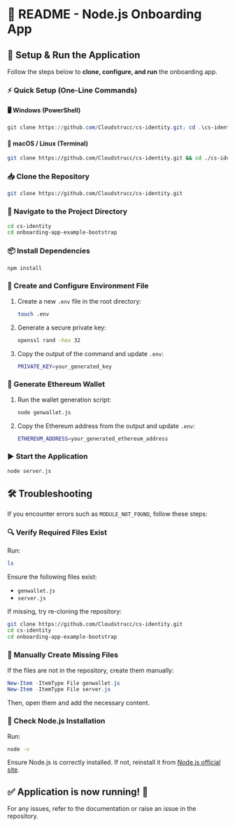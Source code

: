 
# 📖 README - Node.js Onboarding App

## 🚀 Setup & Run the Application

Follow the steps below to **clone, configure, and run** the onboarding app.

### ⚡ Quick Setup (One-Line Commands)

#### 🖥️ Windows (PowerShell)

```powershell
git clone https://github.com/Cloudstrucc/cs-identity.git; cd .\cs-identity\; cd .\onboarding-app-example-bootstrap\; npm install; New-Item -ItemType File .env; $PRIVATE_KEY=$(openssl rand -hex 32); $ETHERIUM_ADDRESS=$(node genwallet.js | Select-String -Pattern "0x[a-fA-F0-9]+" | Select-Object -First 1 | ForEach-Object { $_.Matches.Value }); echo "ETHEREUM_ADDRESS=$ETHERIUM_ADDRESS" > .env; echo "PRIVATE_KEY=$PRIVATE_KEY" >> .env; node server.js
```

#### 🐧 macOS / Linux (Terminal)

```sh
git clone https://github.com/Cloudstrucc/cs-identity.git && cd ./cs-identity && cd ./onboarding-app-example-bootstrap && npm install && touch .env && ETHERIUM_ADDRESS=$(node genwallet.js | grep -o '0x[a-fA-F0-9]*' | head -1) && echo "ETHEREUM_ADDRESS=$ETHERIUM_ADDRESS" > .env && echo "PRIVATE_KEY=$(openssl rand -hex 32)" >> .env && node server.js
```

### 📥 Clone the Repository

```sh
git clone https://github.com/Cloudstrucc/cs-identity.git
```

### 📂 Navigate to the Project Directory

```sh
cd cs-identity
cd onboarding-app-example-bootstrap
```

### 📦 Install Dependencies

```sh
npm install
```

### 🔧 Create and Configure Environment File

1. Create a new `.env` file in the root directory:
   ```sh
   touch .env
   ```
2. Generate a secure private key:
   ```sh
   openssl rand -hex 32
   ```
3. Copy the output of the command and update `.env`:
   ```sh
   PRIVATE_KEY=your_generated_key
   ```

### 🔑 Generate Ethereum Wallet

1. Run the wallet generation script:
   ```sh
   node genwallet.js
   ```
2. Copy the Ethereum address from the output and update `.env`:
   ```sh
   ETHEREUM_ADDRESS=your_generated_ethereum_address
   ```

### ▶️ Start the Application

```sh
node server.js
```

## 🛠️ Troubleshooting

If you encounter errors such as `MODULE_NOT_FOUND`, follow these steps:

### 🔍 Verify Required Files Exist

Run:

```sh
ls
```

Ensure the following files exist:

* `genwallet.js`
* `server.js`

If missing, try re-cloning the repository:

```sh
git clone https://github.com/Cloudstrucc/cs-identity.git
cd cs-identity
cd onboarding-app-example-bootstrap
```

### 🔧 Manually Create Missing Files

If the files are not in the repository, create them manually:

```powershell
New-Item -ItemType File genwallet.js
New-Item -ItemType File server.js
```

Then, open them and add the necessary content.

### 🔄 Check Node.js Installation

Run:

```sh
node -v
```

Ensure Node.js is correctly installed. If not, reinstall it from [Node.js official site](https://nodejs.org/).

## ✅ Application is now running! 🎉

For any issues, refer to the documentation or raise an issue in the repository.
